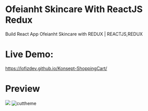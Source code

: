 # Ofeianht Skincare With ReactJS Redux

Build React App Ofeianht Skincare with REDUX | REACTJS,REDUX
# Live Demo:
https://lofizdev.github.io/Konsept-ShoppingCart/

# Preview
![](https://t-f42-zpg.zdn.vn/480/6732673913811646910/0176347419c1ed9fb4d0.jpg) ![cuttheme](https://user-images.githubusercontent.com/86564838/125465287-9d66acf4-29d5-4364-a8c5-82e50267811f.jpg)
